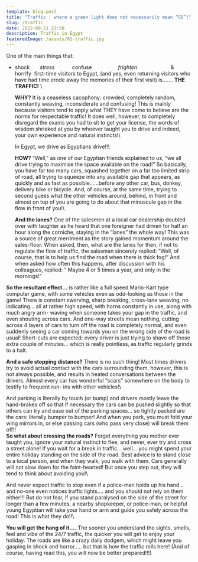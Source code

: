 ```yaml
---
template: blog-post
title: "Traffic : where a green light does not necessarily mean “GO”!"
slug: /traffic
date: 2022-09-21 21:50
description: Traffic in Egypt
featuredImage: /assets/01-traffic.jpg
---
```


One of the main things that:

* shock
         *stress*
              confuse
                    *frighten*
                         & horrify 
  first-time visitors to Egypt, (and yes, even returning visitors who have had time erode away the
  memories of their first visit) is....... **THE TRAFFIC!** \

  **WHY?**
  It is a ceaseless cacophony: crowded, completely random, constantly weaving, inconsiderate and
  confusing!
  This is mainly because visitors tend to apply what THEY have come to believe are the norms for
  respectable traffic! It does well, however, to completely disregard the exams you had to sit to get
  your license, the words of wisdom shrieked at you by whoever taught you to drive and indeed,
  your own experience and natural instincts!\

  In Egypt, we drive as Egyptians drive!!\

  **HOW?**
  “Well,” as one of our Egyptian friends explained to us, “we all drive trying to maximise the space
  available on the road!”
  So basically, you have far too many cars, squashed together on a far too limited strip of road, all
  trying to squeeze into any available gap that appears, as quickly and as fast as possible......before
  any other car, bus, donkey, delivery bike or bicycle. And, of course, at the same time, trying to
  second guess what the other vehicles around, behind, in front and almost on top of you are going
  to do about that minuscule gap in the flow in front of you!\

  **And the lanes?**
  One of the salesmen at a local car dealership doubled over with laughter as he heard that one
  foreigner had driven for half an hour along the corniche, staying in the “lanes” the whole way! This
  was a source of great merriment as the story gained momentum around the sales-floor. When
  asked, then, what are the lanes for then, if not to regulate the flow of traffic, the salesman sincerely
  replied:
  “Well, of course, that is to help us find the road when there is thick fog!”
  And when asked how often this happens, after discussion with his colleagues, replied:
  “ Maybe 4 or 5 times a year, and only in the mornings!”

**So the resultant effect...**
is rather like a full speed Mario-Kart type computer game, with some vehicles even as odd-looking
as those in the game! There is constant swerving, sharp breaking, cross-lane weaving, no
indicating... all at rather high speed, with horns constantly in use, along with much angry arm-
waving when someone takes your gap in the traffic, and even shouting across cars. And one-way
streets mean nothing, cutting across 4 layers of cars to turn off the road is completely normal, and
even suddenly seeing a car coming towards you on the wrong side of the road is usual! Short-cuts
are expected: every driver is just trying to shave off those extra couple of minutes... which is really
pointless, as traffic regularly grinds to a halt.

**And a safe stopping distance?**
There is no such thing! Most times drivers try to avoid actual contact with the cars surrounding
them, however, this is not always possible, and results in heated conversations between the
drivers. Almost every car has wonderful “scars” somewhere on the body to testify to frequent run-
ins with other vehicles!\

And parking is literally by touch (or bump) and drivers mostly leave the hand-brakes off so that if
necessary the cars can be pushed slightly so that others can try and ease out of the parking
spaces... so tightly packed are the cars: literally bumper to bumper! And when you park, you must
fold your wing mirrors in, or else passing cars (who pass very close) will break them off!!
\
**So what about crossing the roads?**
Forget everything you mother ever taught you, ignore your natural instinct to flee, and never, ever
try and cross a street alone! If you wait for a break in traffic... well... you might spend your entire
holiday standing on the side of the road. Best advice is to stand close to a local person, and when
they walk, you walk with them.
Cars generally will not slow down for the faint-hearted! But once you step out, they will tend to
think about avoiding you!\

And never expect traffic to stop even if a police-man holds up his hand... and no-one even notices
traffic lights.... and you should not rely on them either!!!
But do not fear, if you stand paralysed on the side of the street for longer than a few minutes, a
nearby shopkeeper, or police-man, or helpful young Egyptian will take your hand or arm and guide
you safely across the road! This is what they do!!\

**You will get the hang of it....**
The sooner you understand the sights, smells, feel and vibe of the 24/7 traffic, the quicker you will
get to enjoy your holiday. The roads are like a crazy daily dodgem, which might leave you gasping
in shock and horror..... but that is how the traffic rolls here!
(And of course, having read this, you will now be better prepared!!!)